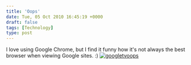 ```yaml
---
title: 'Oops'
date: Tue, 05 Oct 2010 16:45:19 +0000
draft: false
tags: [Technology]
type: post
---
```


I love using Google Chrome, but I find it funny how it's not always the best browser when viewing Google sites. :) [![](http://zeusville.files.wordpress.com/2010/10/googletvoops.png "googletvoops")](http://zeusville.files.wordpress.com/2010/10/googletvoops.png)